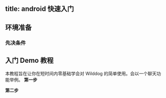 title:  android 快速入门
---

## 环境准备

### 先决条件



## 入门 Demo 教程
本教程旨在让你在短时间内零基础学会对 Wilddog 的简单使用。会以一个聊天功能举例。
**第一步**

**第二步**






